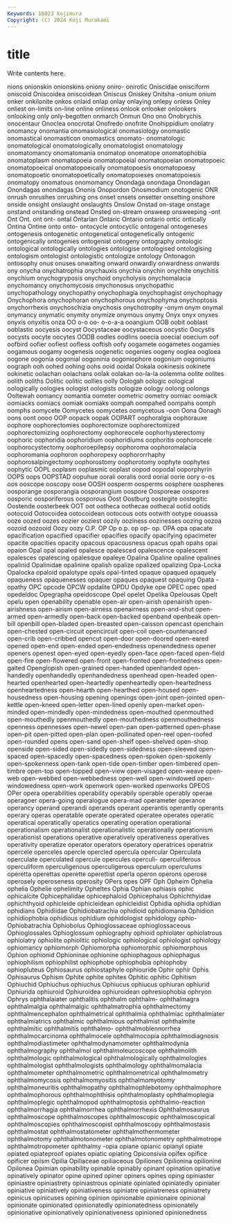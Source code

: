 ```yaml
---
Keywords: 16023 kojimura
Copyright: (C) 2024 Koji Murakami
---
```


# title

Write contents here.



nions onionskin onionskins
oniony oniro- onirotic Oniscidae onisciform oniscoid Oniscoidea oniscoidean Oniscus Oniskey
Onitsha -onium onium onker onkilonite onkos onlaid onlap onlay onlaying
onlepy onless Onley onliest on-limits on-line online onliness onlook onlooker
onlookers onlooking only only-begotten onmarch Onmun Ono ono Onobrychis onocentaur
Onoclea onocrotal Onofredo onofrite Onohippidium onolatry onomancy onomantia onomasiological onomasiology
onomastic onomastical onomasticon onomastics onomato- onomatologic onomatological onomatologically onomatologist onomatology
onomatomancy onomatomania onomatop onomatope onomatophobia onomatoplasm onomatopoeia onomatopoeial onomatopoeian onomatopoeic
onomatopoeical onomatopoeically onomatopoesis onomatopoesy onomatopoetic onomatopoetically onomatopoieses onomatopoiesis onomatopy onomatous
onomomancy Onondaga onondaga Onondagan Onondagas onondagas Ononis Onopordon Onosmodium onotogenic
ONR onrush onrushes onrushing ons onset onsets onsetter onsetting onshore
onside onsight onslaught onslaughts Onslow Onstad on-stage onstage onstand onstanding
onstead Onsted on-stream onsweep onsweeping -ont Ont Ont. ont ont-
ontal Ontarian Ontaric Ontario ontario ontic ontically Ontina Ontine onto
onto- ontocycle ontocyclic ontogenal ontogeneses ontogenesis ontogenetic ontogenetical ontogenetically ontogenic
ontogenically ontogenies ontogenist ontogeny ontography ontologic ontological ontologically ontologies ontologise
ontologised ontologising ontologism ontologist ontologistic ontologize ontology Ontonagon ontosophy onus
onuses onwaiting onward onwardly onwardness onwards ony onycha onychatrophia onychauxis
onychia onychin onychite onychitis onychium onychogryposis onychoid onycholysis onychomalacia onychomancy
onychomycosis onychonosus onychopathic onychopathology onychopathy onychophagia onychophagist onychophagy Onychophora onychophoran
onychophorous onychophyma onychoptosis onychorrhexis onychoschizia onychosis onychotrophy -onym onym onymal
onymancy onymatic onymity onymize onymous onymy Onyx onyx onyxes onyxis
onyxitis onza OO o-o oo- o-o-a-a ooangium OOB oobit ooblast
ooblastic oocyesis oocyst Oocystaceae oocystaceous oocystic Oocystis oocysts oocyte oocytes
OODB oodles oodlins ooecia ooecial ooecium oof oofbird oofier oofiest
oofless ooftish oofy oogamete oogametes oogamies oogamous oogamy oogenesis oogenetic
oogenies oogeny ooglea oogloea oogone oogonia oogonial oogoninia oogoniophore oogonium
oogoniums oograph ooh oohed oohing oohs ooid ooidal Ookala ookinesis
ookinete ookinetic oolachan oolachans oolak oolakan oo-la-la oolemma oolite oolites
oolith ooliths Oolitic oolitic oollies oolly Oologah oologic oological oologically
oologies oologist oologists oologize oology oolong oolongs Ooltewah oomancy oomantia
oometer oometric oometry oomiac oomiack oomiacks oomiacs oomiak oomiaks oompah
oompahed oompahs oomph oomphs oomycete Oomycetes oomycetes oomycetous -oon Oona
Oonagh oons oont oooo OOP oopack oopak OOPART oophoralgia oophorauxe
oophore oophorectomies oophorectomize oophorectomized oophorectomizing oophorectomy oophoreocele oophorhysterectomy oophoric oophoridia
oophoridium oophoridiums oophoritis oophorocele oophorocystectomy oophoroepilepsy oophoroma oophoromalacia oophoromania oophoron
oophoropexy oophororrhaphy oophorosalpingectomy oophorostomy oophorotomy oophyte oophytes oophytic OOPL ooplasm
ooplasmic ooplast oopod oopodal ooporphyrin OOPS oops OOPSTAD oopuhue oorali
ooralis oord oorial oorie oory o-os oos ooscope ooscopy oose
OOSH oosperm oosperms oosphere oospheres oosporange oosporangia oosporangium oospore Oosporeae
oospores oosporic oosporiferous oosporous Oost Oostburg oostegite oostegitic Oostende oosterbeek
OOT oot ootheca oothecae oothecal ootid ootids ootocoid Ootocoidea ootocoidean
ootocous oots ootwith ootype oouassa ooze oozed oozes oozier ooziest
oozily ooziness oozinesses oozing oozoa oozoid oozooid Oozy oozy O.P.
OP Op o.p. op op- op. OPA opa opacate opacification
opacified opacifier opacifies opacify opacifying opacimeter opacite opacities opacity opacous
opacousness opacus opah opahs opai opaion Opal opal opaled opalesce
opalesced opalescence opalescent opalesces opalescing opalesque opaleye Opalina Opaline opaline
opalines opalinid Opalinidae opalinine opalish opalize opalized opalizing Opa-Locka Opalocka
opaloid opalotype opals opal-tinted opaque opaqued opaquely opaqueness opaquenesses opaquer
opaques opaquest opaquing Opata -opathy OPC opcode OPCW opdalite OPDU
Opdyke ope OPEC opec oped opedeldoc Opegrapha opeidoscope Opel opelet
Opelika Opelousas Opelt opelu open openability openable open-air open-airish openairish
open-airishness open-airism open-airness openairness open-and-shut open-armed open-armedly open-back open-backed openband
openbeak open-bill openbill open-bladed open-breasted open-caisson opencast openchain open-chested open-circuit
opencircuit open-coil open-countenanced open-crib open-cribbed opencut open-door open-doored open-eared opened
open-end open-ended open-endedness openendedness opener openers openest open-eyed open-eyedly open-face
open-faced open-field open-fire open-flowered open-front open-fronted open-frontedness open-gaited Openglopish open-grained
open-handed openhanded open-handedly openhandedly openhandedness openhead open-headed open-hearted openhearted open-heartedly
openheartedly open-heartedness openheartedness open-hearth open-hearthed open-housed open-housedness open-housing opening openings
open-joint open-jointed open-kettle open-kneed open-letter open-lined openly open-market open-minded open-mindedly
open-mindedness open-mouthed openmouthed open-mouthedly openmouthedly open-mouthedness openmouthedness openness opennesses open-newel
open-pan open-patterned open-phase open-pit open-pitted open-plan open-pollinated open-reel open-roofed open-rounded
opens open-sand open-shelf open-shelved open-shop openside open-sided open-sidedly open-sidedness open-sleeved
open-spaced open-spacedly open-spacedness open-spoken open-spokenly open-spokenness open-tank open-tide open-timber open-timbered
open-timbre open-top open-topped open-view open-visaged open-weave open-web open-webbed open-webbedness open-well
open-windowed open-windowedness open-work openwork open-worked openworks OPEOS OPer opera operabilities
operability operabily operable operably operae operagoer opera-going operalogue opera-mad operameter
operance operancy operand operandi operands operant operantis operantly operants operary
operas operatable operate operated operatee operates operatic operatical operatically operatics
operating operation operational operationalism operationalist operationalistic operationally operationism operationist operations
operative operatively operativeness operatives operativity operatize operator operators operatory operatrices
operatrix opercele operceles opercle opercled opercula opercular Operculata operculate operculated
opercule opercules operculi- operculiferous operculiform operculigenous operculigerous operculum operculums operetta
operettas operette operettist operla operon operons operose operosely operoseness operosity
OPers opes OPF Oph Opheim Ophelia ophelia Ophelie ophelimity Opheltes
Ophia Ophian ophiasis ophic ophicalcite Ophicephalidae ophicephaloid Ophicephalus Ophichthyidae ophichthyoid
ophicleide ophicleidean ophicleidist Ophidia ophidia ophidian ophidians Ophidiidae Ophidiobatrachia ophidioid
ophidiomania Ophidion ophidiophobia ophidious ophidium ophidologist ophidology ophio- Ophiobatrachia Ophiobolus
Ophioglossaceae ophioglossaceous Ophioglossales Ophioglossum ophiography ophioid ophiolater ophiolatrous ophiolatry ophiolite
ophiolitic ophiologic ophiological ophiologist ophiology ophiomancy ophiomorph Ophiomorpha ophiomorphic ophiomorphous
Ophion ophionid Ophioninae ophionine ophiophagous ophiophagus ophiophilism ophiophilist ophiophobe ophiophobia
ophiophoby ophiopluteus Ophiosaurus ophiostaphyle ophiouride Ophir ophir Ophis Ophisaurus Ophism
Ophite ophite ophites Ophitic ophitic Ophitism Ophiuchid Ophiuchus ophiuchus Ophiucus
ophiucus ophiuran ophiurid Ophiurida ophiuroid Ophiuroidea ophiuroidean ophresiophobia ophryon Ophrys
ophthalaiater ophthalitis ophthalm ophthalm- ophthalmagra ophthalmalgia ophthalmalgic ophthalmatrophia ophthalmectomy ophthalmencephalon
ophthalmetrical ophthalmia ophthalmiac ophthalmiater ophthalmiatrics ophthalmic ophthalmious ophthalmist ophthalmite ophthalmitic
ophthalmitis ophthalmo- ophthalmoblennorrhea ophthalmocarcinoma ophthalmocele ophthalmocopia ophthalmodiagnosis ophthalmodiastimeter ophthalmodynamometer ophthalmodynia
ophthalmography ophthalmol ophthalmoleucoscope ophthalmolith ophthalmologic ophthalmological ophthalmologically ophthalmologies ophthalmologist ophthalmologists
ophthalmology ophthalmomalacia ophthalmometer ophthalmometric ophthalmometrical ophthalmometry ophthalmomycosis ophthalmomyositis ophthalmomyotomy ophthalmoneuritis
ophthalmopathy ophthalmophlebotomy ophthalmophore ophthalmophorous ophthalmophthisis ophthalmoplasty ophthalmoplegia ophthalmoplegic ophthalmopod ophthalmoptosis
ophthalmo-reaction ophthalmorrhagia ophthalmorrhea ophthalmorrhexis Ophthalmosaurus ophthalmoscope ophthalmoscopes ophthalmoscopic ophthalmoscopical ophthalmoscopies
ophthalmoscopist ophthalmoscopy ophthalmostasis ophthalmostat ophthalmostatometer ophthalmothermometer ophthalmotomy ophthalmotonometer ophthalmotonometry ophthalmotrope
ophthalmotropometer ophthalmy -opia opiane opianic opianyl opiate opiated opiateproof opiates
opiatic opiating Opiconsivia opifex opifice opificer opiism Opilia Opiliaceae opiliaceous
Opiliones Opilionina opilionine Opilonea Opimian opinability opinable opinably opinant opination
opinative opinatively opinator opine opined opiner opiners opines oping opiniaster
opiniastre opiniastrety opiniastrous opiniate opiniated opiniatedly opiniater opiniative opiniatively opiniativeness
opiniatre opiniatreness opiniatrety opinicus opinicuses opining opinion opinionable opinionaire opinional
opinionate opinionated opinionatedly opinionatedness opinionately opinionative opinionatively opinionativeness opinioned opinionedness
